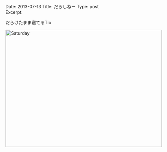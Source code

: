 Date: 2013-07-13
Title: だらしねー
Type: post  
Excerpt: 

だらけたまま寝てるTio

<a href="http://www.flickr.com/photos/hdknr/9287295527/" title="Saturday by hidelafoglia, on Flickr"><img src="https://farm8.staticflickr.com/7433/9287295527_c2431a68ef.jpg" width="500" height="375" alt="Saturday"></a>  


